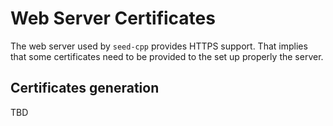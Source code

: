 # Web Server Certificates

The web server used by `seed-cpp` provides HTTPS support. That implies that some certificates need to be provided to the set up properly the server.

## Certificates generation

TBD
